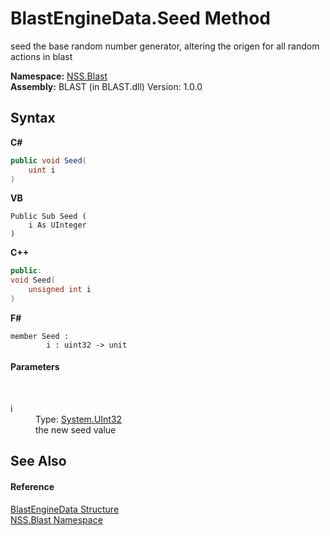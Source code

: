 # BlastEngineData.Seed Method 
 

seed the base random number generator, altering the origen for all random actions in blast

**Namespace:**&nbsp;<a href="88b55311-4a89-0894-e27a-e157e443c7f7">NSS.Blast</a><br />**Assembly:**&nbsp;BLAST (in BLAST.dll) Version: 1.0.0

## Syntax

**C#**<br />
``` C#
public void Seed(
	uint i
)
```

**VB**<br />
``` VB
Public Sub Seed ( 
	i As UInteger
)
```

**C++**<br />
``` C++
public:
void Seed(
	unsigned int i
)
```

**F#**<br />
``` F#
member Seed : 
        i : uint32 -> unit 

```


#### Parameters
&nbsp;<dl><dt>i</dt><dd>Type: <a href="https://docs.microsoft.com/dotnet/api/system.uint32" target="_blank" rel="noopener noreferrer">System.UInt32</a><br />the new seed value</dd></dl>

## See Also


#### Reference
<a href="54e0839f-a7d2-83ae-b999-168019175d84">BlastEngineData Structure</a><br /><a href="88b55311-4a89-0894-e27a-e157e443c7f7">NSS.Blast Namespace</a><br />